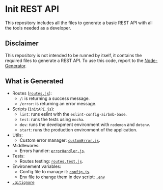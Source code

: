 # Init REST API

This repository includes all the files to generate a basic REST API with all the tools needed as a developer.

## Disclaimer
This repository is not intended to be runned by itself, it contains the required files to generate a REST API.
To use this code, report to the [Node-Generator](https://github.com/Node-Generator/Node-Generator).

## What is Generated
- Routes ([`routes.js`](/src/routes/routes.js)):
  - `/`: is returning a success message.
  - `/error`: is returning an error message.
- Scripts ([`initAPI.js`](/initAPI.js)):
  - `lint`: runs eslint with the `eslint-config-airbnb-base`.
  - `test`: runs the tests using `mocha`.
  - `dev`: runs the development environment with `nodemon` and `dotenv`.
  - `start`: runs the production environment of the application.
- Utils:
  - Custom error manager: [`customError.js`](/src/utils/customError.js).
- Middlewares:
  - Errors handler: [`errorHandler.js`](/src/middlewares/errorHandler.js).
- Tests:
  - Routes testing: [`routes.test.js`](/root/test/routes/routes.test.js).
- Environement variables:
  - Config file to manage it: [`config.js`](/src/config.js).
  - Env file to change them in dev script: [`.env`](/root/.env)
- [`.gitignore`](/root/.gitignore)